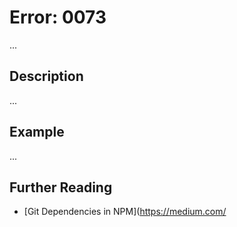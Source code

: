 # Error: 0073

...

## Description

...

## Example

...

## Further Reading

- [Git Dependencies in NPM](https://medium.com/
